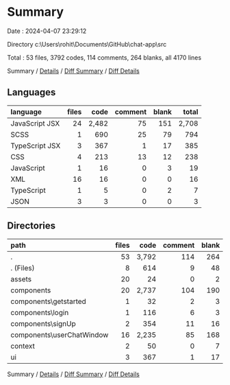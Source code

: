 # Summary

Date : 2024-04-07 23:29:12

Directory c:\\Users\\rohit\\Documents\\GitHub\\chat-app\\src

Total : 53 files,  3792 codes, 114 comments, 264 blanks, all 4170 lines

Summary / [Details](details.md) / [Diff Summary](diff.md) / [Diff Details](diff-details.md)

## Languages
| language | files | code | comment | blank | total |
| :--- | ---: | ---: | ---: | ---: | ---: |
| JavaScript JSX | 24 | 2,482 | 75 | 151 | 2,708 |
| SCSS | 1 | 690 | 25 | 79 | 794 |
| TypeScript JSX | 3 | 367 | 1 | 17 | 385 |
| CSS | 4 | 213 | 13 | 12 | 238 |
| JavaScript | 1 | 16 | 0 | 3 | 19 |
| XML | 16 | 16 | 0 | 0 | 16 |
| TypeScript | 1 | 5 | 0 | 2 | 7 |
| JSON | 3 | 3 | 0 | 0 | 3 |

## Directories
| path | files | code | comment | blank | total |
| :--- | ---: | ---: | ---: | ---: | ---: |
| . | 53 | 3,792 | 114 | 264 | 4,170 |
| . (Files) | 8 | 614 | 9 | 48 | 671 |
| assets | 20 | 24 | 0 | 2 | 26 |
| components | 20 | 2,737 | 104 | 190 | 3,031 |
| components\\getstarted | 1 | 32 | 2 | 3 | 37 |
| components\\login | 1 | 116 | 6 | 3 | 125 |
| components\\signUp | 2 | 354 | 11 | 16 | 381 |
| components\\userChatWindow | 16 | 2,235 | 85 | 168 | 2,488 |
| context | 2 | 50 | 0 | 7 | 57 |
| ui | 3 | 367 | 1 | 17 | 385 |

Summary / [Details](details.md) / [Diff Summary](diff.md) / [Diff Details](diff-details.md)